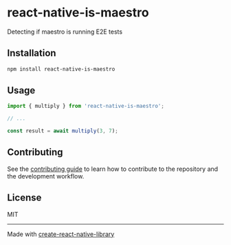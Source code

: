 # react-native-is-maestro

Detecting if maestro is running E2E tests

## Installation

```sh
npm install react-native-is-maestro
```

## Usage

```js
import { multiply } from 'react-native-is-maestro';

// ...

const result = await multiply(3, 7);
```

## Contributing

See the [contributing guide](CONTRIBUTING.md) to learn how to contribute to the repository and the development workflow.

## License

MIT

---

Made with [create-react-native-library](https://github.com/callstack/react-native-builder-bob)
